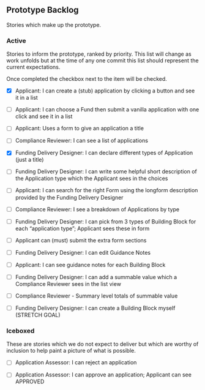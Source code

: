 
## Prototype Backlog

Stories which make up the prototype.

### Active

Stories to inform the prototype, ranked by priority. This list will change as work unfolds but at
the time of any one commit this list should represent the current expectations.

Once completed the checkbox next to the item will be checked.

- [x] Applicant: I can create a (stub) application by clicking a button and see it in a list

- [ ] Applicant: I can choose a Fund then submit a vanilla application with one click and see it in a list

- [ ] Applicant: Uses a form to give an application a title

- [ ] Compliance Reviewer: I can see a list of applications

- [x] Funding Delivery Designer: I can declare different types of Application (just a title)

- [ ] Funding Delivery Designer: I can write some helpful short description of the Application type which the Applicant sees in the choices

- [ ] Applicant: I can search for the right Form using the longform description provided by the Funding Delivery Designer

- [ ] Compliance Reviewer: I see a breakdown of Applications by type

- [ ] Funding Delivery Designer: I can pick from 3 types of Building Block for each “application type”; Applicant sees these in form

- [ ] Applicant can (must) submit the extra form sections

- [ ] Funding Delivery Designer: I can edit Guidance Notes

- [ ] Applicant: I can see guidance notes for each Building Block

- [ ] Funding Delivery Designer: I can add a summable value which a Compliance Reviewer sees in the list view

- [ ] Compliance Reviewer - Summary level totals of summable value

- [ ] Funding Delivery Designer: I can create a Building Block myself (STRETCH GOAL)


### Iceboxed

These are stories which we do not expect to deliver but which are worthy of inclusion to help
paint a picture of what is possible.

- [ ] Application Assessor: I can reject an application

- [ ] Application Assessor: I can approve an application; Applicant can see APPROVED

